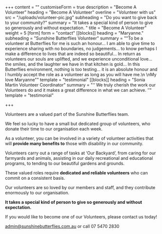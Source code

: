 +++
content = ""
customiseForm = true
description = "Become A Volunteer"
heading = "Become A Volunteer"
overline = "Volunteer with us"
src = "/uploads/volunteer-pic.jpg"
subheading = "Do you want to give back to your community?"
summary = "It takes a special kind of person to give so generously and without expectation. "
title = "Become A Volunteer"
weight = 5
[form]
form = "contact"
[[blocks]]
heading = "Maryanne."
subheading = "Sunshine Butterflies Volunteer"
summary = "\"To be a volunteer at Butterflies for me is such an honour... I am able to give time to experience sharing with no boundaries, no judgements... to know perhaps I make a difference to lives that are indeed so beautiful... In return as volunteers our souls are uplifted, and we experience unconditional love... the smiles, and the laughter we have in that kitchen is gold... In this Butterflies environment, nothing is too testing... it is an absolute honour and I humbly accept the role as a volunteer as long as you will have me.\n \nMy love Maryanne\""
template = "testimonial"
[[blocks]]
heading = "Sonia Martin Volunteer Coordinator"
summary = "‘‘ We truly cherish the work our Volunteers do and it makes a great difference in what we can achieve. ’’"
template = "testimonial"

+++

Volunteers are a valued part of the Sunshine Butterflies team.

We feel so lucky to have a small but dedicated group of volunteers, who donate their time to our organisation each week.

As a volunteer, you can be involved in a variety of volunteer activities that will **provide many benefits to** those with disability in our community.

Volunteers carry out a range of tasks at ‘Our Backyard’, from caring for our farmyards and animals, assisting in our daily recreational and educational programs, to tending to our beautiful gardens and grounds.

These valued roles require **dedicated and reliable volunteers** who can commit on a consistent basis.

Our volunteers are so loved by our members and staff, and they contribute enormously to our organisation.

**It takes a special kind of person to give so generously and without expectation.**

If you would like to become one of our Volunteers, please contact us today!

admin@sunshinebutterflies.com.au or call 07 5470 2830
